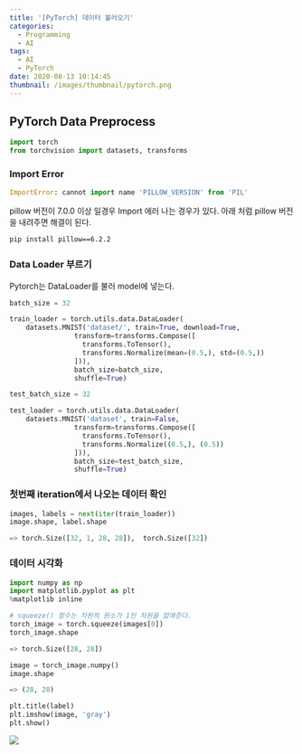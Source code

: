 ```yaml
---
title: '[PyTorch] 데이터 불러오기'
categories:
  - Programming
  - AI
tags:
  - AI
  - PyTorch
date: 2020-08-13 10:14:45
thumbnail: /images/thumbnail/pytorch.png
---
```


## PyTorch Data Preprocess

```python
import torch
from torchvision import datasets, transforms
```

### Import Error

```python
ImportError: cannot import name 'PILLOW_VERSION' from 'PIL'
```

pillow 버전이 7.0.0 이상 일경우 Import 에러 나는 경우가 있다.
아래 처럼 pillow 버전을 내려주면 해결이 된다.

```bash
pip install pillow==6.2.2
```

### Data Loader 부르기

Pytorch는 DataLoader를 불러 model에 넣는다.

```python
batch_size = 32

train_loader = torch.utils.data.DataLoader(
    datasets.MNIST('dataset/', train=True, download=True,
                transform=transforms.Compose([
                  transforms.ToTensor(),
                  transforms.Normalize(mean=(0.5,), std=(0.5,))
                ])),
                batch_size=batch_size,
                shuffle=True)
```

```python
test_batch_size = 32

test_loader = torch.utils.data.DataLoader(
    datasets.MNIST('dataset', train=False,
                transform=transforms.Compose([
                  transforms.ToTensor(),
                  transforms.Normalize((0.5,), (0.5))
                ])),
                batch_size=test_batch_size,
                shuffle=True)
```

### 첫번째 iteration에서 나오는 데이터 확인

```python
images, labels = next(iter(train_loader))
image.shape, label.shape

=> torch.Size([32, 1, 28, 28]),  torch.Size([32])
```

### 데이터 시각화

```python
import numpy as np
import matplotlib.pyplot as plt
%matplotlib inline
```

```python
# squeeze() 함수는 차원의 원소가 1인 차원을 없애준다.
torch_image = torch.squeeze(images[0])
torch_image.shape

=> torch.Size([28, 28])
```

```python
image = torch_image.numpy()
image.shape

=> (28, 28)
```

```python
plt.title(label)
plt.imshow(image, 'gray')
plt.show()
```

![](/images/ai/pytorch/1.png)
